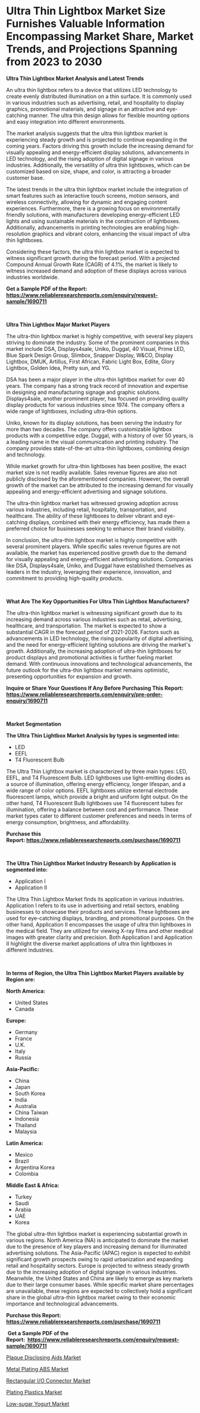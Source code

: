 <p><h1>Ultra Thin Lightbox Market Size Furnishes Valuable Information Encompassing Market Share, Market Trends, and Projections Spanning from 2023 to 2030</h1></p><p><strong>Ultra Thin Lightbox Market Analysis and Latest Trends</strong></p>
<p><p>An ultra thin lightbox refers to a device that utilizes LED technology to create evenly distributed illumination on a thin surface. It is commonly used in various industries such as advertising, retail, and hospitality to display graphics, promotional materials, and signage in an attractive and eye-catching manner. The ultra thin design allows for flexible mounting options and easy integration into different environments.</p><p>The market analysis suggests that the ultra thin lightbox market is experiencing steady growth and is projected to continue expanding in the coming years. Factors driving this growth include the increasing demand for visually appealing and energy-efficient display solutions, advancements in LED technology, and the rising adoption of digital signage in various industries. Additionally, the versatility of ultra thin lightboxes, which can be customized based on size, shape, and color, is attracting a broader customer base.</p><p>The latest trends in the ultra thin lightbox market include the integration of smart features such as interactive touch screens, motion sensors, and wireless connectivity, allowing for dynamic and engaging content experiences. Furthermore, there is a growing focus on environmentally friendly solutions, with manufacturers developing energy-efficient LED lights and using sustainable materials in the construction of lightboxes. Additionally, advancements in printing technologies are enabling high-resolution graphics and vibrant colors, enhancing the visual impact of ultra thin lightboxes.</p><p>Considering these factors, the ultra thin lightbox market is expected to witness significant growth during the forecast period. With a projected Compound Annual Growth Rate (CAGR) of 4.1%, the market is likely to witness increased demand and adoption of these displays across various industries worldwide.</p></p>
<p><strong>Get a Sample PDF of the Report:&nbsp; <a href="https://www.reliableresearchreports.com/enquiry/request-sample/1690711">https://www.reliableresearchreports.com/enquiry/request-sample/1690711</a></strong></p>
<p>&nbsp;</p>
<p><strong>Ultra Thin Lightbox Major Market Players</strong></p>
<p><p>The ultra-thin lightbox market is highly competitive, with several key players striving to dominate the industry. Some of the prominent companies in this market include DSA, Displays4sale, Uniko, Duggal, 40 Visual, Prime LED, Blue Spark Design Group, Slimbox, Snapper Display, W&CO, Display Lightbox, DMUK, Artillus, First African, Fabric Light Box, Edlite, Glory Lightbox, Golden Idea, Pretty sun, and YG.</p><p>DSA has been a major player in the ultra-thin lightbox market for over 40 years. The company has a strong track record of innovation and expertise in designing and manufacturing signage and graphic solutions. Displays4sale, another prominent player, has focused on providing quality display products for various industries since 1974. The company offers a wide range of lightboxes, including ultra-thin options.</p><p>Uniko, known for its display solutions, has been serving the industry for more than two decades. The company offers customizable lightbox products with a competitive edge. Duggal, with a history of over 50 years, is a leading name in the visual communication and printing industry. The company provides state-of-the-art ultra-thin lightboxes, combining design and technology.</p><p>While market growth for ultra-thin lightboxes has been positive, the exact market size is not readily available. Sales revenue figures are also not publicly disclosed by the aforementioned companies. However, the overall growth of the market can be attributed to the increasing demand for visually appealing and energy-efficient advertising and signage solutions.</p><p>The ultra-thin lightbox market has witnessed growing adoption across various industries, including retail, hospitality, transportation, and healthcare. The ability of these lightboxes to deliver vibrant and eye-catching displays, combined with their energy efficiency, has made them a preferred choice for businesses seeking to enhance their brand visibility.</p><p>In conclusion, the ultra-thin lightbox market is highly competitive with several prominent players. While specific sales revenue figures are not available, the market has experienced positive growth due to the demand for visually appealing and energy-efficient advertising solutions. Companies like DSA, Displays4sale, Uniko, and Duggal have established themselves as leaders in the industry, leveraging their experience, innovation, and commitment to providing high-quality products.</p></p>
<p>&nbsp;</p>
<p><strong>What Are The Key Opportunities For Ultra Thin Lightbox Manufacturers?</strong></p>
<p><p>The ultra-thin lightbox market is witnessing significant growth due to its increasing demand across various industries such as retail, advertising, healthcare, and transportation. The market is expected to show a substantial CAGR in the forecast period of 2021-2026. Factors such as advancements in LED technology, the rising popularity of digital advertising, and the need for energy-efficient lighting solutions are driving the market's growth. Additionally, the increasing adoption of ultra-thin lightboxes for product displays and promotional activities is further fueling market demand. With continuous innovations and technological advancements, the future outlook for the ultra-thin lightbox market remains optimistic, presenting opportunities for expansion and growth.</p></p>
<p><strong>Inquire or Share Your Questions If Any Before Purchasing This Report: <a href="https://www.reliableresearchreports.com/enquiry/pre-order-enquiry/1690711">https://www.reliableresearchreports.com/enquiry/pre-order-enquiry/1690711</a></strong></p>
<p>&nbsp;</p>
<p><strong>Market Segmentation</strong></p>
<p><strong>The Ultra Thin Lightbox Market Analysis by types is segmented into:</strong></p>
<p><ul><li>LED</li><li>EEFL</li><li>T4 Fluorescent Bulb</li></ul></p>
<p><p>The Ultra Thin Lightbox market is characterized by three main types: LED, EEFL, and T4 Fluorescent Bulb. LED lightboxes use light-emitting diodes as a source of illumination, offering energy efficiency, longer lifespan, and a wide range of color options. EEFL lightboxes utilize external electrode fluorescent lamps, which provide a bright and uniform light output. On the other hand, T4 Fluorescent Bulb lightboxes use T4 fluorescent tubes for illumination, offering a balance between cost and performance. These market types cater to different customer preferences and needs in terms of energy consumption, brightness, and affordability.</p></p>
<p><strong>Purchase this Report:&nbsp;<a href="https://www.reliableresearchreports.com/purchase/1690711">https://www.reliableresearchreports.com/purchase/1690711</a></strong></p>
<p>&nbsp;</p>
<p><strong>The Ultra Thin Lightbox Market Industry Research by Application is segmented into:</strong></p>
<p><ul><li>Application I</li><li>Application II</li></ul></p>
<p><p>The Ultra Thin Lightbox Market finds its application in various industries. Application I refers to its use in advertising and retail sectors, enabling businesses to showcase their products and services. These lightboxes are used for eye-catching displays, branding, and promotional purposes. On the other hand, Application II encompasses the usage of ultra thin lightboxes in the medical field. They are utilized for viewing X-ray films and other medical images with greater clarity and precision. Both Application I and Application II highlight the diverse market applications of ultra thin lightboxes in different industries.</p></p>
<p>&nbsp;</p>
<p><strong>In terms of Region, the Ultra Thin Lightbox Market Players available by Region are:</strong></p>
<p>
    <p> <strong> North America: </strong>
        <ul>
            <li>United States</li>
            <li>Canada</li>
        </ul>
        </p> 
    <p> <strong> Europe: </strong>
        <ul>
            <li>Germany</li>
            <li>France</li>
            <li>U.K.</li>
            <li>Italy</li>
            <li>Russia</li>
        </ul>
        </p> 
    <p> <strong> Asia-Pacific: </strong>
        <ul>
            <li>China</li>
            <li>Japan</li>
            <li>South Korea</li>
            <li>India</li>
            <li>Australia</li>
            <li>China Taiwan</li>
            <li>Indonesia</li>
            <li>Thailand</li>
            <li>Malaysia</li>
        </ul>
        </p> 
    <p> <strong> Latin America: </strong>
        <ul>
            <li>Mexico</li>
            <li>Brazil</li>
            <li>Argentina Korea</li>
            <li>Colombia</li>
        </ul>
        </p> 
    <p> <strong> Middle East & Africa: </strong>
        <ul>
            <li>Turkey</li>
            <li>Saudi</li>
            <li>Arabia</li>
            <li>UAE</li>
            <li>Korea</li>
        </ul>
    </p>
    </p>
<p><p>The global ultra-thin lightbox market is experiencing substantial growth in various regions. North America (NA) is anticipated to dominate the market due to the presence of key players and increasing demand for illuminated advertising solutions. The Asia-Pacific (APAC) region is expected to exhibit significant growth prospects owing to rapid urbanization and expanding retail and hospitality sectors. Europe is projected to witness steady growth due to the increasing adoption of digital signage in various industries. Meanwhile, the United States and China are likely to emerge as key markets due to their large consumer bases. While specific market share percentages are unavailable, these regions are expected to collectively hold a significant share in the global ultra-thin lightbox market owing to their economic importance and technological advancements.</p></p>
<p><strong>Purchase this Report: <a href="https://www.reliableresearchreports.com/purchase/1690711">https://www.reliableresearchreports.com/purchase/1690711</a></strong></p>
<p>&nbsp;<strong>Get a Sample PDF of the Report:&nbsp;&nbsp;<a href="https://www.reliableresearchreports.com/enquiry/request-sample/1690711">https://www.reliableresearchreports.com/enquiry/request-sample/1690711</a></strong></p>
<p><strong></strong></p>
<p><p><a href="https://www.linkedin.com/pulse/decoding-plaque-disclosing-aids-market-deep-dive-latest-trends-hq3lf/">Plaque Disclosing Aids Market</a></p><p><a href="https://medium.com/@elyssablick/metal-plating-abs-market-trends-forecast-and-competitive-analysis-to-2030-1a5d6932f221">Metal Plating ABS Market</a></p><p><a href="https://www.linkedin.com/pulse/rectangular-io-connector-market-insights-players-forecast-till-zwe1f/">Rectangular I/O Connector Market</a></p><p><a href="https://medium.com/@toneygrimes2023/plating-plastics-market-insights-into-market-cagr-market-trends-and-growth-strategies-5e47df1d2f0e">Plating Plastics Market</a></p><p><a href="https://www.linkedin.com/pulse/low-sugar-yogurt-market-insights-players-forecast-till-2030-fdcof/">Low-sugar Yogurt Market</a></p></p>